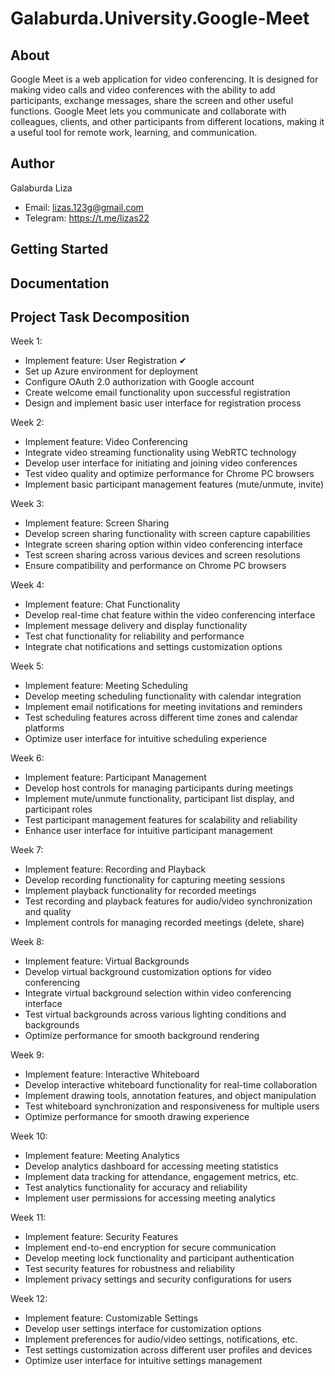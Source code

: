 # Galaburda.University.Google-Meet
## About
Google Meet is a web application for video conferencing. It is designed for making video calls and video conferences with the ability to add participants, exchange messages, share the screen and other useful functions. Google Meet lets you communicate and collaborate with colleagues, clients, and other participants from different locations, making it a useful tool for remote work, learning, and communication.
## Author
Galaburda Liza
- Email: lizas.123g@gmail.com
- Telegram: https://t.me/lizas22
## Getting Started
## Documentation
## Project Task Decomposition
Week 1:
- Implement feature: User Registration  &#10004;
- Set up Azure environment for deployment
- Configure OAuth 2.0 authorization with Google account
- Create welcome email functionality upon successful registration
- Design and implement basic user interface for registration process

Week 2:
- Implement feature: Video Conferencing
- Integrate video streaming functionality using WebRTC technology
- Develop user interface for initiating and joining video conferences
- Test video quality and optimize performance for Chrome PC browsers
- Implement basic participant management features (mute/unmute, invite)

Week 3:
- Implement feature: Screen Sharing
- Develop screen sharing functionality with screen capture capabilities
- Integrate screen sharing option within video conferencing interface
- Test screen sharing across various devices and screen resolutions
- Ensure compatibility and performance on Chrome PC browsers

Week 4:
- Implement feature: Chat Functionality
- Develop real-time chat feature within the video conferencing interface
- Implement message delivery and display functionality
- Test chat functionality for reliability and performance
- Integrate chat notifications and settings customization options

Week 5:
- Implement feature: Meeting Scheduling
- Develop meeting scheduling functionality with calendar integration
- Implement email notifications for meeting invitations and reminders
- Test scheduling features across different time zones and calendar platforms
- Optimize user interface for intuitive scheduling experience

Week 6:
- Implement feature: Participant Management
- Develop host controls for managing participants during meetings
- Implement mute/unmute functionality, participant list display, and participant roles
- Test participant management features for scalability and reliability
- Enhance user interface for intuitive participant management

Week 7:
- Implement feature: Recording and Playback
- Develop recording functionality for capturing meeting sessions
- Implement playback functionality for recorded meetings
- Test recording and playback features for audio/video synchronization and quality
- Implement controls for managing recorded meetings (delete, share)

Week 8:
- Implement feature: Virtual Backgrounds
- Develop virtual background customization options for video conferencing
- Integrate virtual background selection within video conferencing interface
- Test virtual backgrounds across various lighting conditions and backgrounds
- Optimize performance for smooth background rendering

Week 9:
- Implement feature: Interactive Whiteboard
- Develop interactive whiteboard functionality for real-time collaboration
- Implement drawing tools, annotation features, and object manipulation
- Test whiteboard synchronization and responsiveness for multiple users
- Optimize performance for smooth drawing experience

Week 10:
- Implement feature: Meeting Analytics
- Develop analytics dashboard for accessing meeting statistics
- Implement data tracking for attendance, engagement metrics, etc.
- Test analytics functionality for accuracy and reliability
- Implement user permissions for accessing meeting analytics

Week 11:
- Implement feature: Security Features
- Implement end-to-end encryption for secure communication
- Develop meeting lock functionality and participant authentication
- Test security features for robustness and reliability
- Implement privacy settings and security configurations for users

Week 12:
- Implement feature: Customizable Settings
- Develop user settings interface for customization options
- Implement preferences for audio/video settings, notifications, etc.
- Test settings customization across different user profiles and devices
- Optimize user interface for intuitive settings management

